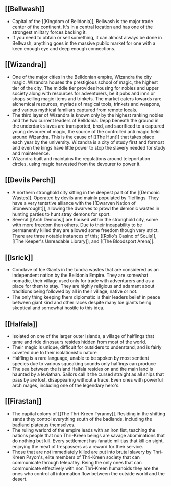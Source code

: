 ## [[Bellwash]]
- Capital of the [[Kingdom of Belldonia]], Bellwash is the major trade center of the continent. It's in a central location and has one of the strongest military forces backing it.
- If you need to obtain or sell something, it can almost always be done in Bellwash, anything goes in the massive public market for one with a keen enough eye and deep enough connections. 

## [[Wizandra]]
- One of the major cities in the Belldonian empire, Wizandra the city magic. Wizandra houses the prestigious school of magic, the highest tier of the city. The middle tier provides housing for nobles and upper society along with resources for adventurers, be it pubs and inns or shops selling magic items and trinkets. The market caters towards rare alchemical resources, myriads of magical tools, trinkets and weapons, and various mythical familiars captured from remote locals.
- The third layer of Wizandra is known only by the highest ranking nobles and the two current leaders of Belldonia. Depp beneath the ground in the underdark slaves are transported, bred, and sacrificed to a captured young devourer of magic, the source of the controlled anti magic field around Wizandra. This is the cause of [[The Hunt]] that takes place each year by the university. Wizandra is a city of study first and formost and even the kings have little power to stop the slavery needed for study and maintenence.
- Wizandra built and maintains the regulations around teleportation circles, using magic harvested from the devourer to power it.

## [[Devils Perch]]
- A northern stronghold city sitting in the deepest part of the [[Demonic Wastes]]. Operated by devils and mainly populated by Tieflings. They have a very tentative alliance with the [[Dwarven Nation of Stonewrought]], allowing the dwarves to prowl the demonic wastes in hunting parties to hunt stray demons for sport.
- Several [[Arch Demons]] are housed within the stronghold city, some with more freedom then others. Due to their incapability to be permanently killed they are allowed some freedom though very strict. There are three notable instances of this; [[Rolio's Casino of Souls]], [[The Keeper's Unreadable Library]], and [[The Bloodsport Arena]].

## [[Isrick]]
- Conclave of Ice Giants in the tundra wastes that are considered as an independent nation by the Belldonia Empire. They are somewhat nomadic, their village used only for trade with adventurers and as a place for them to stay. They are highly religious and adamant about traditions being followed by all in their village, native or not. 
- The only thing keeping them diplomatic is their leaders belief in peace between giant kind and other races despite many Ice giants being skeptical and somewhat hostile to this idea.

## [[Halfala]]
- Isolated on one of the larger outer islands, a village of halflings that tame and ride dinosaurs resides hidden from most of the world.
- Their magic is unique, difficult for outsiders to understand, and is fairly coveted due to their isolationistic nature
- Halfling is a rare language, unable to be spoken by most sentient species due to various squeaking sounds only halfings can produce
- The sea between the island Halfala resides on and the main land is haunted by a leviathan. Sailors call it the cursed straight as all ships that pass by are lost, disappearing without a trace. Even ones with powerful arch mages, including one of the legendary hero's.

## [[Firastan]]
- The capital colony of [[The Thri-Kreen Tyranny]]. Residing in the shifting sands they control everything south of the badlands, including the badland plateaus themselves.
- The ruling warlord of the empire leads with an iron fist, teaching the nations people that non Thri-Kreen beings are savage abominations that do nothing but kill. Every settlement has fanatic militias that kill on sight, enjoying the meat of trespassers as a reward for their service.
- Those that are not immediately killed are put into brutal slavery by Thri-Kreen Psyon's, elite members of Thri-Kreen society that can communicate through telepathy. Being the only ones that can communicate effectively with non Thri-Kreen humanoids they are the ones who control all information flow between the outside world and the desert. 